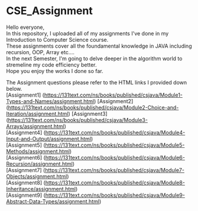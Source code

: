# CSE_Assignment


Hello everyone,  
In this repository, I uploaded all of my assignments I've done in my Introduction to Computer Science course.   
These assignments cover all the foundamental knowledge in JAVA including recursion, OOP, Array etc....  
In the next Semester, I'm going to delve deeper in the algorithm world to stremeline my code efficiency better.   
Hope you enjoy the works I done so far.  


The Assignment questions please refer to the HTML links I provided down below.  
[Assignment1] (https://131text.com/ns/books/published/csjava/Module1-Types-and-Names/assignment.html) 
[Assignment2] (https://131text.com/ns/books/published/csjava/Module2-Choice-and-Iteration/assignment.html)
[Assignment3] (https://131text.com/ns/books/published/csjava/Module3-Arrays/assignment.html)  
[Assignment4] (https://131text.com/ns/books/published/csjava/Module4-Input-and-Output/assignment.html)  
[Assignment5] (https://131text.com/ns/books/published/csjava/Module5-Methods/assignment.html)  
[Assignment6] (https://131text.com/ns/books/published/csjava/Module6-Recursion/assignment.html)  
[Assignment7] (https://131text.com/ns/books/published/csjava/Module7-Objects/assignment.html)  
[Assignment8] (https://131text.com/ns/books/published/csjava/Module8-Inheritance/assignment.html)  
[Assignment9] (https://131text.com/ns/books/published/csjava/Module9-Abstract-Data-Types/assignment.html)  

